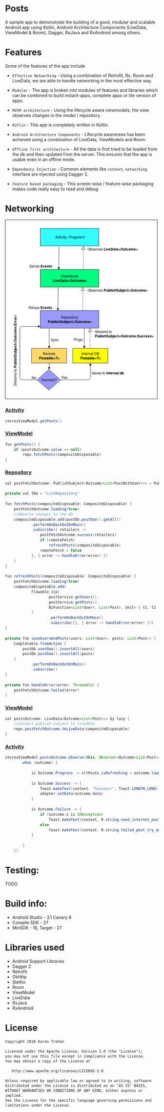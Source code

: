 # Posts
A sample app to demonstrate the building of a good, modular and scalable Android app using Kotlin, Android Architecture Components (LiveData, ViewModel & Room), Dagger, RxJava and RxAndroid among others.

# Features
Some of the features of the app include

- `Effective Networking` - Using a combination of Retrofit, Rx, Room and LiveData, we are able to handle networking in the most effective way.

- `Modular` - The app is broken into modules of features and libraries which can be combined to build instant-apps, complete apps or lite version of apps.

- `MVVM architecture` - Using the lifecycle aware viewmodels, the view observes changes in the model / repository.

- `Kotlin` - This app is completely written in Kotlin.

- `Android Architecture Components` - Lifecycle awareness has been achieved using a combination of LiveData, ViewModels and Room.

 - `Offline first architecture` - All the data is first tried to be loaded from the db and then updated from the server. This ensures that the app is usable even in an offline mode.

 - `Dependency Injection` - Common elements like `context`, `networking` interface are injected using Dagger 2.

 - `Feature based packaging` - This screen-wise / feature-wise packaging makes code really easy to read and debug.

# Networking
![Data flow Diagram](DataFlow.png)

### [Activity](posts/src/main/java/com/karntrehan/posts/list/ListActivity.kt)
```java
storesViewModel.getPosts()
```

### [ViewModel](posts/src/main/java/com/karntrehan/posts/list/ListViewModel.kt)
```java
fun getPosts() {
    if (postsOutcome.value == null)
        repo.fetchPosts(compositeDisposable)
}
```

###  [Repository](posts/src/main/java/com/karntrehan/posts/list/ListRepository.kt)
```java
val postFetchOutcome: PublishSubject<Outcome<List<PostWithUser>>> = PublishSubject.create<Outcome<List<PostWithUser>>>()

private val TAG = "ListRepository"

fun fetchPosts(compositeDisposable: CompositeDisposable) {
    postFetchOutcome.loading(true)
    //Observe changes to the db
    compositeDisposable.add(postDb.postDao().getAll()
            .performOnBackOutOnMain()
            .subscribe({ retailers ->
                postFetchOutcome.success(retailers)
                if (remoteFetch)
                    refreshPosts(compositeDisposable)
                remoteFetch = false
            }, { error -> handleError(error) })
    )
}

fun refreshPosts(compositeDisposable: CompositeDisposable) {
    postFetchOutcome.loading(true)
    compositeDisposable.add(
            Flowable.zip(
                    postService.getUsers(),
                    postService.getPosts(),
                    BiFunction<List<User>, List<Post>, Unit> { t1, t2 -> saveUsersAndPosts(t1, t2) }
            )
                    .performOnBackOutOnMain()
                    .subscribe({}, { error -> handleError(error) }))
}

private fun saveUsersAndPosts(users: List<User>, posts: List<Post>) {
    Completable.fromAction {
        postDb.userDao().insertAll(users)
        postDb.postDao().insertAll(posts)
    }
            .performOnBackOutOnMain()
            .subscribe()
}

private fun handleError(error: Throwable) {
    postFetchOutcome.failed(error)
}
```

### [ViewModel](posts/src/main/java/com/karntrehan/posts/list/ListViewModel.kt) ###
```java
val postsOutcome: LiveData<Outcome<List<Post>>> by lazy {
    //Convert publish subject to livedata
    repo.postFetchOutcome.toLiveData(compositeDisposable)
}
```

###  [Activity](posts/src/main/java/com/karntrehan/posts/list/ListActivity.kt)
```java
storesViewModel.postsOutcome.observe(this, Observer<Outcome<List<Post>>> { outcome ->
        when (outcome) {

            is Outcome.Progress -> srlPosts.isRefreshing = outcome.loading

            is Outcome.Success -> {
                Toast.makeText(context, "Success!", Toast.LENGTH_LONG).show()
                adapter.setData(outcome.data)
            }

            is Outcome.Failure -> {
                if (outcome.e is IOException)
                    Toast.makeText(context, R.string.need_internet_posts, Toast.LENGTH_LONG).show()
                else
                    Toast.makeText(context, R.string.failed_post_try_again, Toast.LENGTH_LONG).show()
            }

        }
    })
```


# Testing:
TODO

# Build info:
  - Android Studio - 3.1 Canary 8
  - Compile SDK - 27
  - MinSDK - 16, Target - 27

# Libraries used
* Android Support Libraries
* Dagger 2
* Retrofit
* OkHttp
* Stetho
* Room
* ViewModel
* LiveData
* RxJava
* RxAndroid

# License

    Copyright 2018 Karan Trehan

    Licensed under the Apache License, Version 2.0 (the "License");
    you may not use this file except in compliance with the License.
    You may obtain a copy of the License at

       http://www.apache.org/licenses/LICENSE-2.0

    Unless required by applicable law or agreed to in writing, software
    distributed under the License is distributed on an "AS IS" BASIS,
    WITHOUT WARRANTIES OR CONDITIONS OF ANY KIND, either express or implied.
    See the License for the specific language governing permissions and
    limitations under the License.